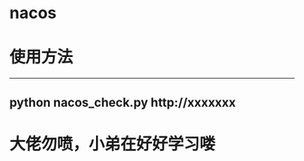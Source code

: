 # nacos
# 使用方法
--------------------------------------
python nacos_check.py http://xxxxxxx
--------------------------------------
# 大佬勿喷，小弟在好好学习喽
